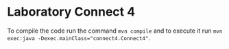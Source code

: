 # Laboratory Connect 4

To compile the code run the command `mvn compile` and to execute it run `mvn exec:java -Dexec.mainClass="connect4.Connect4"`.
